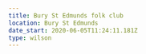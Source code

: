 ```yaml
---
title: Bury St Edmunds folk club
location: Bury St Edmunds
date_start: 2020-06-05T11:24:11.181Z
type: wilson
---
```


